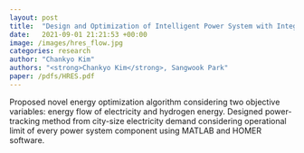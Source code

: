 ```yaml
---
layout: post
title:  "Design and Optimization of Intelligent Power System with Integrated Floating PV/Hydrogen Energy"
date:   2021-09-01 21:21:53 +00:00
image: /images/hres_flow.jpg
categories: research
author: "Chankyo Kim"
authors: "<strong>Chankyo Kim</strong>, Sangwook Park"
paper: /pdfs/HRES.pdf
---
```


Proposed novel energy optimization algorithm considering two objective variables: energy flow of electricity and hydrogen energy. 
Designed power-tracking method from city-size electricity demand considering operational limit of every power system component using MATLAB and HOMER software.
